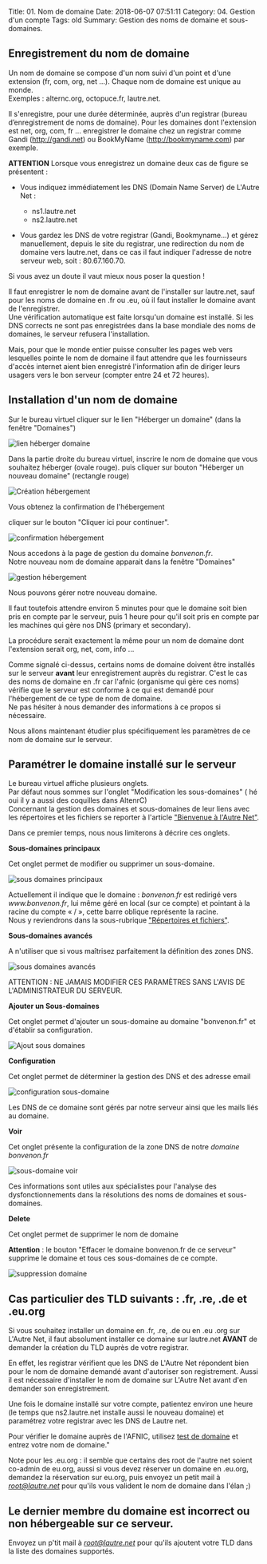 Title: 01. Nom de domaine 
Date: 2018-06-07 07:51:11
Category: 04. Gestion d'un compte
Tags: old
Summary: Gestion des noms de domaine et sous-domaines.


## Enregistrement du nom de domaine
Un nom de domaine se compose d'un nom suivi d'un point et d'une extension (fr, com, org, net ...). Chaque nom de domaine est unique au monde.  
Exemples : alternc.org, octopuce.fr, lautre.net.

Il s'enregistre, pour une durée déterminée, auprès d'un registrar (bureau d’enregistrement de noms de domaine).
Pour les domaines dont l'extension est net, org, com, fr ... enregistrer le domaine chez un registrar comme Gandi (http://gandi.net) ou BookMyName (http://bookmyname.com) par exemple.

**ATTENTION** Lorsque vous enregistrez un domaine deux cas de figure se présentent :

- Vous indiquez immédiatement les DNS (Domain Name Server) de L'Autre Net :

    -  ns1.lautre.net
    -  ns2.lautre.net

- Vous gardez les DNS de votre registrar (Gandi, Bookmyname...) et gérez manuellement, depuis le site du registrar, une redirection du nom de domaine vers lautre.net, dans ce cas  il faut indiquer l'adresse de notre serveur web, soit : 80.67.160.70.

Si vous avez un doute il vaut mieux nous poser la question !

Il faut enregistrer le nom de domaine avant de l'installer sur lautre.net, sauf pour les noms de domaine en .fr ou .eu, où il faut installer le domaine avant de l'enregistrer.  
Une vérification automatique est faite lorsqu'un domaine est installé. Si les DNS corrects ne sont pas enregistrées dans la base mondiale des noms de domaines, le serveur refusera l'installation.

Mais, pour que le monde entier puisse consulter les pages web vers lesquelles pointe le nom de domaine il faut attendre que les fournisseurs d'accès internet aient bien enregistré l'information afin de diriger leurs usagers vers le bon serveur (compter entre 24 et 72 heures).

## Installation d'un nom de domaine

Sur le bureau virtuel cliquer sur le lien "Héberger un domaine" (dans la fenêtre "Domaines")

![lien héberger domaine](../img/ndd_bureau.jpg)
  
Dans la partie droite du bureau virtuel, inscrire le nom de domaine que vous souhaitez héberger (ovale rouge).
puis cliquer sur bouton "Héberger un nouveau domaine" (rectangle rouge)

![Création hébergement](../img/ndd_creation_hebergement.jpg)

Vous obtenez la confirmation de l'hébergement

cliquer sur le bouton "Cliquer ici pour continuer".

![confirmation hébergement](../img/ndd_confirmation_creation_hebergement.jpg)

Nous accedons à la page de gestion du domaine *bonvenon.fr*.  
Notre nouveau nom de domaine apparait dans la fenêtre "Domaines"

![gestion hébergement](../img/ndd_gestion_hebergement.jpg)

Nous pouvons gérer notre nouveau domaine.

Il faut toutefois attendre environ 5 minutes pour que le domaine soit bien pris en compte par le serveur, puis 1 heure pour qu'il soit pris en compte par les machines qui gère nos DNS (primary et secondary).

La procédure serait exactement la même pour un nom de domaine dont l'extension serait org, net, com, info ...

Comme signalé ci-dessus, certains noms de domaine doivent être installés sur le serveur **avant** leur enregistrement auprès du registrar. C'est le cas des noms de domaine en .fr car l'afnic (organisme qui gère ces noms) vérifie que le serveur est conforme à ce qui est demandé pour l'hébergement de ce type de nom de domaine.  
Ne pas hésiter à nous demander des informations à ce propos si nécessaire.

Nous allons maintenant étudier plus spécifiquement les paramètres de ce nom de domaine sur le serveur.

## Paramétrer le domaine installé sur le serveur

Le bureau virtuel affiche plusieurs onglets.  
Par défaut nous sommes sur l'onglet "Modification les sous-domaines" ( hé oui il y a aussi des coquilles dans AltenrC)  
Concernant la gestion des domaines et sous-domaines de leur liens avec les répertoires et les fichiers se reporter à l'article ["Bienvenue à l'Autre Net"](http://aide.lautre.net/bienvenue-a-lautre-net.html).

Dans ce premier temps, nous nous limiterons à décrire ces onglets.

**Sous-domaines principaux**  

Cet onglet permet de modifier ou supprimer un sous-domaine.  

![sous domaines principaux](../img/ndd_gestion_sous_domaine.jpg)

Actuellement il indique que  le domaine : *bonvenon.fr* est redirigé vers  *www\.bonvenon.fr*, lui même géré en local (sur ce compte) et pointant à la racine du compte « / », cette barre oblique représente la racine.  
Nous y reviendrons dans la sous-rubrique ["Répertoires et fichiers"](http://aide.lautre.net/02-repertoires-et-fichiers.html).

**Sous-domaines avancés**

A n'utiliser que si vous maîtrisez parfaitement la définition des zones DNS.

![sous domaines avancés](../img/ndd_gestion_sous_domaine_avances.jpg)  

ATTENTION : NE JAMAIS MODIFIER CES PARAMÈTRES SANS L'AVIS DE L'ADMINISTRATEUR DU SERVEUR.


**Ajouter un Sous-domaines**

Cet onglet permet d'ajouter un sous-domaine au domaine "bonvenon.fr" et d'établir sa configuration.


![Ajout sous domaines](../img/ndd_gestion_ajout_sous_domaine.jpg)


**Configuration**

Cet onglet permet de déterminer la gestion des DNS et des adresse email

![configuration sous-domaine](../img/ndd_gestion_sous_domaine_configuration.jpg)

Les DNS de ce domaine sont gérés par notre serveur ainsi que les mails liés au domaine. 


**Voir**

Cet onglet présente la configuration de la zone DNS de notre *domaine bonvenon.fr*

![sous-domaine voir](../img/ndd_gestion_sous_domaine_voir.jpg)

Ces informations sont utiles aux spécialistes pour l'analyse des dysfonctionnements dans la résolutions des noms de domaines et sous-domaines.


**Delete**

Cet onglet permet de supprimer le nom de domaine


**Attention** : le bouton "Effacer le domaine bonvenon.fr de ce serveur" supprime le domaine et tous ces sous-domaines de ce compte.

![suppression domaine](../img/ndd_gestion_sous_domaine_delete.jpg)



## Cas particulier des TLD suivants : .fr, .re, .de et .eu.org

Si vous souhaitez installer un domaine en .fr, .re, .de ou en .eu .org sur L'Autre Net, il faut absolument installer ce domaine sur lautre.net **AVANT** de demander la création du TLD auprès de votre registrar.

En effet, les registrar vérifient que les DNS de L'Autre Net répondent bien pour le nom de domaine demandé avant d'autoriser son registrement. Aussi il est nécessaire d'installer le nom de domaine sur L'Autre Net avant d'en demander son enregistrement.

Une fois le domaine installé sur votre compte, patientez environ une heure (le temps que ns2.lautre.net installe aussi le nouveau domaine) et paramétrez  votre registrar avec les DNS de Lautre net.

Pour vérifier le domaine auprès de l'AFNIC, utilisez 
[test de domaine](https://www.zonemaster.net/domain_check)
et entrez votre nom de domaine."

Note pour les .eu.org : il semble que certains des root de l'autre net soient co-admin de eu.org, aussi si vous devez réserver un domaine en .eu.org, demandez la réservation sur eu.org, puis envoyez un petit mail à *root@lautre.net* pour qu'ils vous valident le nom de domaine dans l'élan ;)


## Le dernier membre du domaine est incorrect ou non hébergeable sur ce serveur.
Envoyez un p'tit mail à *root@lautre.net* pour qu'ils ajoutent votre TLD dans la liste des domaines supportés.